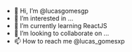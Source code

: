 - 👋 Hi, I’m @lucasgomesgp
- 👀 I’m interested in ...
- 🌱 I’m currently learning ReactJS
- 💞️ I’m looking to collaborate on ...
- 📫 How to reach me @lucas_gomesxp
